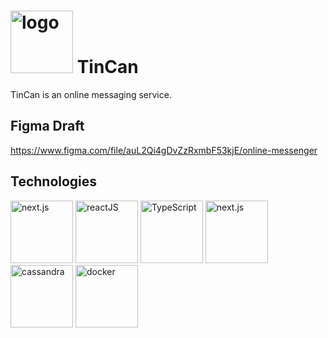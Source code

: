 # <img alt="logo" src="https://github.com/stracciatella27/tincan/blob/main/public/images/logo.svg" width="100"/> TinCan
TinCan is an online messaging service.

## Figma Draft
https://www.figma.com/file/auL2Qi4gDvZzRxmbF53kjE/online-messenger

## Technologies
<img alt="next.js" src="https://decodenatura.com/static/fb8aa1bb70c9925ce1ae22dc2711b343/nextjs-logo.png" height="100"/> <img alt="reactJS" src="https://cdn.thenewstack.io/media/2022/06/57e0003d-600b72f9-react-1024x680-1.png" height="100"/> <img alt="TypeScript" src="https://cdn.thenewstack.io/media/2022/01/10b88c68-typescript-logo.png" height="100"/> <img alt="next.js" src="https://miro.medium.com/max/1400/1*Smbj_VLH7JRp9GhLaKyiUQ.png" height="100"/> <img alt="cassandra" src="https://miro.medium.com/max/600/1*wzm0JlomFfsBF3mkZJQN7A.png" height="100"/> <img alt="docker" src="https://www.testautomatisierung.org/wp-content/uploads/14098888813_bec60d595d_o.png" height="100"/>
